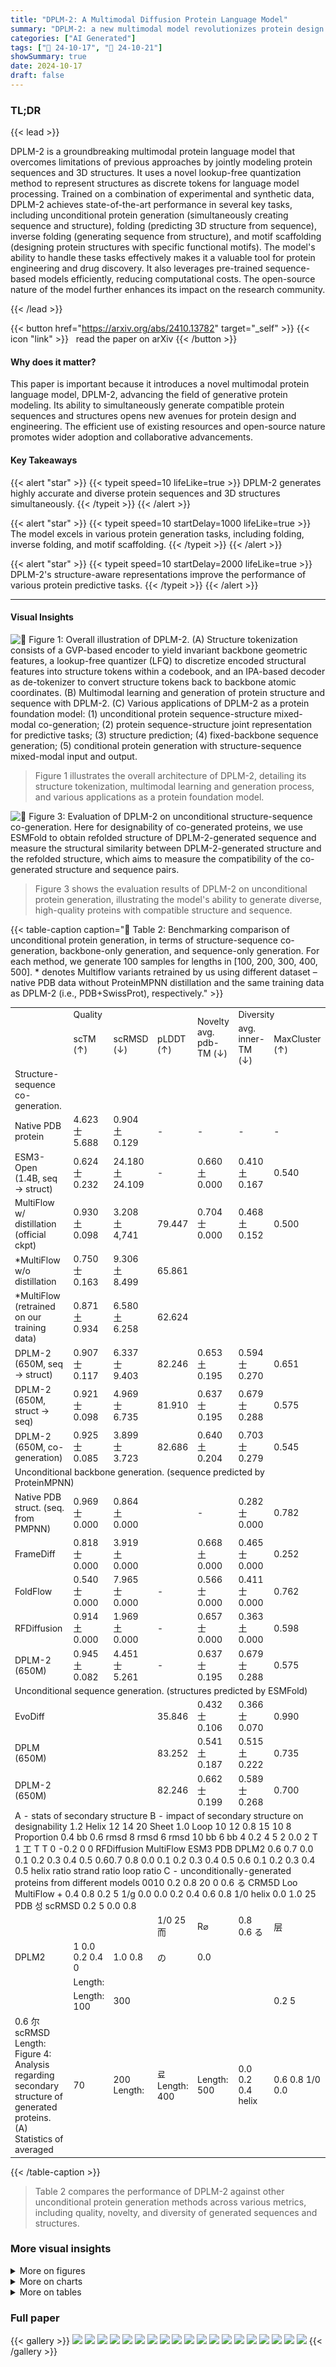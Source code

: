 ```yaml
---
title: "DPLM-2: A Multimodal Diffusion Protein Language Model"
summary: "DPLM-2: a new multimodal model revolutionizes protein design by simultaneously generating protein sequences and 3D structures, surpassing existing methods in accuracy and diversity."
categories: ["AI Generated"]
tags: ["🔖 24-10-17", "🤗 24-10-21"]
showSummary: true
date: 2024-10-17
draft: false
---
```


### TL;DR


{{< lead >}}

DPLM-2 is a groundbreaking multimodal protein language model that overcomes limitations of previous approaches by jointly modeling protein sequences and 3D structures.  It uses a novel lookup-free quantization method to represent structures as discrete tokens for language model processing.  Trained on a combination of experimental and synthetic data, DPLM-2 achieves state-of-the-art performance in several key tasks, including unconditional protein generation (simultaneously creating sequence and structure), folding (predicting 3D structure from sequence), inverse folding (generating sequence from structure), and motif scaffolding (designing protein structures with specific functional motifs). The model's ability to handle these tasks effectively makes it a valuable tool for protein engineering and drug discovery.  It also leverages pre-trained sequence-based models efficiently, reducing computational costs.  The open-source nature of the model further enhances its impact on the research community.

{{< /lead >}}


{{< button href="https://arxiv.org/abs/2410.13782" target="_self" >}}
{{< icon "link" >}} &nbsp; read the paper on arXiv
{{< /button >}}

#### Why does it matter?
This paper is important because it introduces a novel multimodal protein language model, DPLM-2, advancing the field of generative protein modeling.  Its ability to simultaneously generate compatible protein sequences and structures opens new avenues for protein design and engineering. The efficient use of existing resources and open-source nature promotes wider adoption and collaborative advancements.
#### Key Takeaways

{{< alert "star" >}}
{{< typeit speed=10 lifeLike=true >}} DPLM-2 generates highly accurate and diverse protein sequences and 3D structures simultaneously. {{< /typeit >}}
{{< /alert >}}

{{< alert "star" >}}
{{< typeit speed=10 startDelay=1000 lifeLike=true >}} The model excels in various protein generation tasks, including folding, inverse folding, and motif scaffolding. {{< /typeit >}}
{{< /alert >}}

{{< alert "star" >}}
{{< typeit speed=10 startDelay=2000 lifeLike=true >}} DPLM-2's structure-aware representations improve the performance of various protein predictive tasks. {{< /typeit >}}
{{< /alert >}}

------
#### Visual Insights



![](figures/figures_2_0.png "🔼 Figure 1: Overall illustration of DPLM-2. (A) Structure tokenization consists of a GVP-based encoder to yield invariant backbone geometric features, a lookup-free quantizer (LFQ) to discretize encoded structural features into structure tokens within a codebook, and an IPA-based decoder as de-tokenizer to convert structure tokens back to backbone atomic coordinates. (B) Multimodal learning and generation of protein structure and sequence with DPLM-2. (C) Various applications of DPLM-2 as a protein foundation model: (1) unconditional protein sequence-structure mixed-modal co-generation; (2) protein sequence-structure joint representation for predictive tasks; (3) structure prediction; (4) fixed-backbone sequence generation; (5) conditional protein generation with structure-sequence mixed-modal input and output.")

> Figure 1 illustrates the overall architecture of DPLM-2, detailing its structure tokenization, multimodal learning and generation process, and various applications as a protein foundation model.





![](charts/charts_7_0.png "🔼 Figure 3: Evaluation of DPLM-2 on unconditional structure-sequence co-generation. Here for designability of co-generated proteins, we use ESMFold to obtain refolded structure of DPLM-2-generated sequence and measure the structural similarity between DPLM-2-generated structure and the refolded structure, which aims to measure the compatibility of the co-generated structure and sequence pairs.")

> Figure 3 shows the evaluation results of DPLM-2 on unconditional protein generation, illustrating the model's ability to generate diverse, high-quality proteins with compatible structure and sequence.





{{< table-caption caption="🔽 Table 2: Benchmarking comparison of unconditional protein generation, in terms of structure-sequence co-generation, backbone-only generation, and sequence-only generation. For each method, we generate 100 samples for lengths in [100, 200, 300, 400, 500]. * denotes Multiflow variants retrained by us using different dataset – native PDB data without ProteinMPNN distillation and the same training data as DPLM-2 (i.e., PDB+SwissProt), respectively." >}}
<table id='3' style='font-size:14px'><tr><td></td><td colspan="3">Quality</td><td rowspan="2">Novelty avg. pdb-TM (↓)</td><td colspan="2">Diversity</td></tr><tr><td></td><td>scTM (↑)</td><td>scRMSD (↓)</td><td>pLDDT (↑)</td><td>avg. inner-TM (↓)</td><td>MaxCluster (↑)</td></tr><tr><td>Structure-sequence co-generation.</td><td></td><td></td><td></td><td></td><td></td><td></td></tr><tr><td>Native PDB protein</td><td>4.623 士 5.688</td><td>0.904 土 0.129</td><td>-</td><td>-</td><td>-</td><td>-</td></tr><tr><td>ESM3-Open (1.4B, seq → struct)</td><td>0.624 士 0.232</td><td>24.180 土 24.109</td><td>-</td><td>0.660 土 0.000</td><td>0.410 土 0.167</td><td>0.540</td></tr><tr><td>MultiFlow w/ distillation (official ckpt)</td><td>0.930 土 0.098</td><td>3.208 土 4,741</td><td>79.447</td><td>0.704 士 0.000</td><td>0.468 土 0.152</td><td>0.500</td></tr><tr><td>*MultiFlow w/o distillation</td><td>0.750 士 0.163</td><td>9.306 土 8.499</td><td>65.861</td><td></td><td></td><td></td></tr><tr><td>*MultiFlow (retrained on our training data)</td><td>0.871 土 0.934</td><td>6.580 土 6.258</td><td>62.624</td><td></td><td></td><td></td></tr><tr><td>DPLM-2 (650M, seq → struct)</td><td>0.907 士 0.117</td><td>6.337 士 9.403</td><td>82.246</td><td>0.653 土 0.195</td><td>0.594 士 0.270</td><td>0.651</td></tr><tr><td>DPLM-2 (650M, struct → seq)</td><td>0.921 士 0.098</td><td>4.969 士 6.735</td><td>81.910</td><td>0.637 士 0.195</td><td>0.679 士 0.288</td><td>0.575</td></tr><tr><td>DPLM-2 (650M, co-generation)</td><td>0.925 士 0.085</td><td>3.899 士 3.723</td><td>82.686</td><td>0.640 土 0.204</td><td>0.703 士 0.279</td><td>0.545</td></tr><tr><td colspan="7">Unconditional backbone generation. (sequence predicted by ProteinMPNN)</td></tr><tr><td>Native PDB struct. (seq. from PMPNN)</td><td>0.969 士 0.000</td><td>0.864 土 0.000</td><td></td><td>-</td><td>0.282 士 0.000</td><td>0.782</td></tr><tr><td>FrameDiff</td><td>0.818 士 0.000</td><td>3.919 土 0.000</td><td></td><td>0.668 土 0.000</td><td>0.465 士 0.000</td><td>0.252</td></tr><tr><td>FoldFlow</td><td>0.540 士 0.000</td><td>7.965 士 0.000</td><td>-</td><td>0.566 士 0.000</td><td>0.411 士 0.000</td><td>0.762</td></tr><tr><td>RFDiffusion</td><td>0.914 土 0.000</td><td>1.969 土 0.000</td><td>-</td><td>0.657 士 0.000</td><td>0.363 土 0.000</td><td>0.598</td></tr><tr><td>DPLM-2 (650M)</td><td>0.945 土 0.082</td><td>4.451 士 5.261</td><td>-</td><td>0.637 士 0.195</td><td>0.679 士 0.288</td><td>0.575</td></tr><tr><td colspan="7">Unconditional sequence generation. (structures predicted by ESMFold)</td></tr><tr><td>EvoDiff</td><td></td><td></td><td>35.846</td><td>0.432 士 0.106</td><td>0.366 士 0.070</td><td>0.990</td></tr><tr><td>DPLM (650M)</td><td></td><td></td><td>83.252</td><td>0.541 土 0.187</td><td>0.515 土 0.222</td><td>0.735</td></tr><tr><td>DPLM-2 (650M)</td><td></td><td></td><td>82.246</td><td>0.662 士 0.199</td><td>0.589 士 0.268</td><td>0.700</td></tr><tr><td colspan="7">A - stats of secondary structure B - impact of secondary structure on designability 1.2 Helix 12 14 20 Sheet 1.0 Loop 10 12 0.8 15 10 8 Proportion 0.4 bb 0.6 rmsd 8 rmsd 6 rmsd 10 bb 6 bb 4 0.2 4 5 2 0.0 2 T 1 工 T T 0 -0.2 0 0 RFDiffusion MultiFlow ESM3 PDB DPLM2 0.6 0.7 0.0 0.1 0.2 0.3 0.4 0.5 0.60.7 0.8 0.0 0.1 0.2 0.3 0.4 0.5 0.6 0.1 0.2 0.3 0.4 0.5 helix ratio strand ratio loop ratio C - unconditionally-generated proteins from different models 0010 0.2 0.8 20 0 0.6 る CRM5D Loo MultiFlow + 0.4 0.8 0.2 5 1/g 0.0 0.0 0.2 0.4 0.6 0.8 1/0 helix 0.0 1.0 25 PDB 성 scRMSD 0.2 5 0.0 0.8</td></tr><tr><td></td><td></td><td></td><td>1/0 25 而</td><td>R⌀</td><td>0.8 0.6 る</td><td>层</td></tr><tr><td>DPLM2</td><td>1 0.0 0.2 0.4 0</td><td>1.0 0.8</td><td>の</td><td>0.0</td><td></td><td></td></tr><tr><td></td><td>Length:</td><td></td><td></td><td></td><td></td><td></td></tr><tr><td></td><td>Length: 100</td><td>300</td><td></td><td></td><td></td><td>0.2 5</td></tr><tr><td>0.6 尔 scRMSD Length: Figure 4: Analysis regarding secondary structure of generated proteins. (A) Statistics of averaged</td><td>70</td><td>200 Length:</td><td>료 Length: 400</td><td>Length: 500</td><td>0.0 0.2 0.4 helix</td><td>0.6 0.8 1/0 0.0</td></tr></table>{{< /table-caption >}}

> Table 2 compares the performance of DPLM-2 against other unconditional protein generation methods across various metrics, including quality, novelty, and diversity of generated sequences and structures.



### More visual insights

<details>
<summary>More on figures
</summary>


![](figures/figures_4_0.png "🔼 Figure 1: Overall illustration of DPLM-2. (A) Structure tokenization consists of a GVP-based encoder to yield invariant backbone geometric features, a lookup-free quantizer (LFQ) to discretize encoded structural features into structure tokens within a codebook, and an IPA-based decoder as de-tokenizer to convert structure tokens back to backbone atomic coordinates. (B) Multimodal learning and generation of protein structure and sequence with DPLM-2. (C) Various applications of DPLM-2 as a protein foundation model: (1) unconditional protein sequence-structure mixed-modal co-generation; (2) protein sequence-structure joint representation for predictive tasks; (3) structure prediction; (4) fixed-backbone sequence generation; (5) conditional protein generation with structure-sequence mixed-modal input and output.")

> Figure 1 illustrates the overall architecture of DPLM-2, including structure tokenization, multimodal training and sampling process, and various downstream applications.


![](figures/figures_7_0.png "🔼 Figure 1: Overall illustration of DPLM-2. (A) Structure tokenization consists of a GVP-based encoder to yield invariant backbone geometric features, a lookup-free quantizer (LFQ) to discretize encoded structural features into structure tokens within a codebook, and an IPA-based decoder as de-tokenizer to convert structure tokens back to backbone atomic coordinates. (B) Multimodal learning and generation of protein structure and sequence with DPLM-2. (C) Various applications of DPLM-2 as a protein foundation model: (1) unconditional protein sequence-structure mixed-modal co-generation; (2) protein sequence-structure joint representation for predictive tasks; (3) structure prediction; (4) fixed-backbone sequence generation; (5) conditional protein generation with structure-sequence mixed-modal input and output.")

> Figure 1 provides a comprehensive overview of the DPLM-2 model, illustrating its structure tokenization process, multimodal learning and generation capabilities, and various applications in protein modeling tasks.


![](figures/figures_7_1.png "🔼 Figure 1: Overall illustration of DPLM-2. (A) Structure tokenization consists of a GVP-based encoder to yield invariant backbone geometric features, a lookup-free quantizer (LFQ) to discretize encoded structural features into structure tokens within a codebook, and an IPA-based decoder as de-tokenizer to convert structure tokens back to backbone atomic coordinates. (B) Multimodal learning and generation of protein structure and sequence with DPLM-2. (C) Various applications of DPLM-2 as a protein foundation model: (1) unconditional protein sequence-structure mixed-modal co-generation; (2) protein sequence-structure joint representation for predictive tasks; (3) structure prediction; (4) fixed-backbone sequence generation; (5) conditional protein generation with structure-sequence mixed-modal input and output.")

> Figure 1 illustrates the overall architecture of DPLM-2, including structure tokenization, multimodal training and sampling, and various applications as a protein foundation model.


![](figures/figures_7_2.png "🔼 Figure 3: Evaluation of DPLM-2 on unconditional structure-sequence co-generation. Here for designability of co-generated proteins, we use ESMFold to obtain refolded structure of DPLM-2-generated sequence and measure the structural similarity between DPLM-2-generated structure and the refolded structure, which aims to measure the compatibility of the co-generated structure and sequence pairs.")

> Figure 3 presents the results of DPLM-2 for unconditional protein generation, showing its ability to generate diverse and high-quality proteins with simultaneous structure-sequence co-generation, as well as its performance in structure novelty, diversity, and length extrapolation.


</details>



<details>
<summary>More on charts
</summary>


![](charts/charts_7_1.png "🔼 Figure 3: Evaluation of DPLM-2 on unconditional structure-sequence co-generation. Here for designability of co-generated proteins, we use ESMFold to obtain refolded structure of DPLM-2-generated sequence and measure the structural similarity between DPLM-2-generated structure and the refolded structure, which aims to measure the compatibility of the co-generated structure and sequence pairs.")

> Figure 3 presents the evaluation results of DPLM-2's unconditional protein generation, showcasing its ability to generate diverse and high-quality proteins with simultaneous structure and sequence co-generation, demonstrating protein designability, structure diversity, sequence foldability, and structure novelty across various protein lengths.


![](charts/charts_7_2.png "🔼 Figure 3: Evaluation of DPLM-2 on unconditional structure-sequence co-generation. Here for designability of co-generated proteins, we use ESMFold to obtain refolded structure of DPLM-2-generated sequence and measure the structural similarity between DPLM-2-generated structure and the refolded structure, which aims to measure the compatibility of the co-generated structure and sequence pairs.")

> Figure 3 presents the evaluation results of DPLM-2 for unconditional protein generation, showing the designability, diversity, novelty, and length extrapolation of the generated protein sequences and structures.


![](charts/charts_7_3.png "🔼 Figure 3: Evaluation of DPLM-2 on unconditional structure-sequence co-generation. Here for designability of co-generated proteins, we use ESMFold to obtain refolded structure of DPLM-2-generated sequence and measure the structural similarity between DPLM-2-generated structure and the refolded structure, which aims to measure the compatibility of the co-generated structure and sequence pairs.")

> Figure 3 shows the evaluation results of DPLM-2 on unconditional protein generation, assessing designability, diversity, novelty, and length extrapolation of generated protein sequences and structures.


![](charts/charts_7_4.png "🔼 Figure 3: Evaluation of DPLM-2 on unconditional structure-sequence co-generation. Here for designability of co-generated proteins, we use ESMFold to obtain refolded structure of DPLM-2-generated sequence and measure the structural similarity between DPLM-2-generated structure and the refolded structure, which aims to measure the compatibility of the co-generated structure and sequence pairs.")

> Figure 3 presents the evaluation results of DPLM-2's unconditional structure-sequence co-generation performance in terms of designability, diversity, novelty, and length extrapolation.


![](charts/charts_10_0.png "🔼 Figure 5: Evaluation of motif-scaffolding w.r.t. success rate and num. of solved problems.")

> The chart compares the performance of different models (EvoDiff, DPLM, ESM3, DPLM2, RFDiffusion) on motif-scaffolding tasks, showing the number of solved problems and success rates for sequence-based, structure-based, and co-generation approaches.


</details>



<details>
<summary>More on tables
</summary>


{{< table-caption caption="🔽 Table 3: Ablation study on the sequence pre-training and training data augmentation." >}}
<br><table id='5' style='font-size:14px'><tr><td rowspan="2">sequence pre-training</td><td rowspan="2">synthetic structures</td><td colspan="2">length 100</td><td colspan="2">length 200</td><td colspan="2">length 300</td><td colspan="2">length 400</td><td colspan="2">length 500</td></tr><tr><td>scTM</td><td>clusters</td><td>scTM</td><td>clusters</td><td>scTM</td><td>clusters</td><td>scTM</td><td>clusters</td><td>scTM</td><td>clusters</td></tr><tr><td>X</td><td>X</td><td>0.9241</td><td>20</td><td>0.8674</td><td>34</td><td>0.7667</td><td>33</td><td>0.5016</td><td>25</td><td>0.4511</td><td>25</td></tr><tr><td>V</td><td>X</td><td>0.9610</td><td>26</td><td>0.9349</td><td>47</td><td>0.9169</td><td>38</td><td>0.8643</td><td>35</td><td>0.7673</td><td>52</td></tr><tr><td>X</td><td>V</td><td>0.8988</td><td>27</td><td>0.9182</td><td>15</td><td>0.9343</td><td>13</td><td>0.8518</td><td>21</td><td>0.8288</td><td>31</td></tr><tr><td></td><td>V</td><td>0.9348</td><td>35</td><td>0.9428</td><td>40</td><td>0.9232</td><td>48</td><td>0.9260</td><td>40</td><td>0.9012</td><td>32</td></tr></table>{{< /table-caption >}}

> Table 3 shows the ablation study results on the effects of sequence pre-training and data augmentation on the unconditional protein generation performance of DPLM-2, demonstrating that both strategies significantly improve the model's performance, especially in generating long proteins.


{{< table-caption caption="🔽 Table 4: Structure prediction performance comparison between DPLM-2 and different baseline approaches on CAMEO 2022 datasets. †: PVQD results are quoted from Liu et al. (2023)." >}}
<table id='11' style='font-size:14px'><tr><td rowspan="2">Models</td><td colspan="2">CAMEO 2022</td><td colspan="2">PDB date split</td></tr><tr><td>RMSD</td><td>TMscore</td><td>RMSD</td><td>TMscore</td></tr><tr><td>ESMFold</td><td>3.99/2.03</td><td>0.85/0.93</td><td>2.84/1.19</td><td>0.93/0.97</td></tr><tr><td>+PVQD</td><td>4.08/1.95</td><td>0.81/0.88</td><td>-</td><td>-</td></tr><tr><td>MultiFlow</td><td>17.84/17.96</td><td>0.50/0.46</td><td>15.64/16.08</td><td>0.53/0.49</td></tr><tr><td>ESM3</td><td>6.33/2.98</td><td>0.85/0.92</td><td>4.94/2.28</td><td>0.87/0.93</td></tr><tr><td>DPLM-2 (150M)</td><td>9.22/7.64</td><td>0.75/0.81</td><td>8.35/5.60</td><td>0.76/0.82</td></tr><tr><td>w/ folding SFT</td><td>7.66/4.37</td><td>0.80/0.86</td><td>6.00/3.41</td><td>0.83/0.88</td></tr><tr><td>DPLM-2 (650M)</td><td>7.37/4.89</td><td>0.79/0.86</td><td>5.67/3.33</td><td>0.83/0.88</td></tr><tr><td>w/ folding SFT</td><td>6.21/3.78</td><td>0.84/0.89</td><td>3.40/1.78</td><td>0.89/0.94</td></tr><tr><td>DPLM-2 (3B)</td><td>6.34/3.65</td><td>0.83/0.89</td><td>4.54/2.54</td><td>0.86/0.92</td></tr><tr><td>w/ folding SFT</td><td>5.71/3.23</td><td>0.85/0.90</td><td>3.15/1.69</td><td>0.90/0.95</td></tr></table>{{< /table-caption >}}

> Table 4 compares the structure prediction performance of DPLM-2 against several other state-of-the-art methods on the CAMEO 2022 dataset, using RMSD and TMscore as evaluation metrics.


{{< table-caption caption="🔽 Table 5: Comparison on inverse folding task." >}}
<br><table id='6' style='font-size:16px'><tr><td rowspan="2">Models</td><td colspan="2">CAMEO 2022</td><td colspan="2">PDB date split</td></tr><tr><td>AAR</td><td>scTM</td><td>AAR</td><td>scTM</td></tr><tr><td>MultiFlow</td><td>32.28/33.58</td><td>0.87/0.94</td><td>37.74/37.59</td><td>0.94/0.96</td></tr><tr><td>ESM3</td><td>47.06/46.24</td><td>0.90/0.95</td><td>49.50/49.42</td><td>0.94/0.97</td></tr><tr><td>DPLM-2 (150M)</td><td>45.22/46.12</td><td>0.87/0.93</td><td>48.83/47.96</td><td>0.89/0.95</td></tr><tr><td>DPLM-2 (650M)</td><td>49.01/50.10</td><td>0.88/0.93</td><td>54.80/53/07</td><td>0.91/0.96</td></tr><tr><td>DPLM-2 (3B)</td><td>52.36/53.72</td><td>0.89/0.95</td><td>61.67/57.91</td><td>0.92/0.96</td></tr></table>{{< /table-caption >}}

> Table 5 presents the performance comparison of different models on the inverse folding task, evaluating amino acid recovery (AAR) and structure consistency (scTM).


{{< table-caption caption="🔽 Table 6: Performance on various protein predictive downstream tasks. †: benchmarked results are quoted from Su et al. (2023)." >}}
<br><table id='14' style='font-size:14px'><tr><td rowspan="3">Models</td><td rowspan="2">Thermostability</td><td rowspan="2">HumanPPI</td><td rowspan="2">Metal Ion Binding</td><td rowspan="2">EC</td><td colspan="3">GO</td><td colspan="2">DeepLoc</td></tr><tr><td>MF</td><td>BP</td><td>CC</td><td>Subcellular</td><td>Binary</td></tr><tr><td>Spearman' S P</td><td>Acc (%)</td><td>Acc (%)</td><td>Fmax</td><td>Fmax</td><td>Fmax</td><td>Fmax</td><td>Acc (%)</td><td>Acc (%)</td></tr><tr><td>†SaProt (650M)</td><td>0.724</td><td>86.41</td><td>75.75</td><td>0.884</td><td>0.678</td><td>0.356</td><td>0.414</td><td>85.57</td><td>93.55</td></tr><tr><td>+MIF-ST (Yang et al., 2022b)</td><td>0.694</td><td>75.54</td><td>75.08</td><td>0.803</td><td>0.627</td><td>0.239</td><td>0.248</td><td>78.96</td><td>91.76</td></tr><tr><td>ESM2 (650M)</td><td>0.691</td><td>84.78</td><td>71.88</td><td>0.866</td><td>0.676</td><td>0.344</td><td>0.402</td><td>83.68</td><td>92.28</td></tr><tr><td>DPLM (650M)</td><td>0.695</td><td>86.41</td><td>75.15</td><td>0.875</td><td>0.680</td><td>0.357</td><td>0.409</td><td>84.56</td><td>93.09</td></tr><tr><td>DPLM-2 (650M)</td><td>0.714</td><td>84.44</td><td>74.28</td><td>0.878</td><td>0.680</td><td>0.359</td><td>0.411</td><td>82.98</td><td>93.64</td></tr></table>{{< /table-caption >}}

> Table 6 presents the performance comparison of different protein language models on various protein predictive downstream tasks, including thermostability, HumanPPI, metal ion binding, EC, GO (MF, BP, CC), DeepLoc (subcellular and binary).


{{< table-caption caption="🔽 Table 8: Ablation study on the self-mixup training strategy." >}}
<br><table id='7' style='font-size:14px'><tr><td rowspan="2">Mixup strategy</td><td colspan="2">length 100</td><td colspan="2">length 200</td><td colspan="2">length 300</td><td colspan="2">length 400</td><td colspan="2">length 500</td></tr><tr><td>scTM</td><td>clusters</td><td>scTM</td><td>clusters</td><td>scTM</td><td>clusters</td><td>scTM</td><td>clusters</td><td>scTM</td><td>clusters</td></tr><tr><td>X</td><td>0.9237</td><td>44</td><td>0.9180</td><td>53</td><td>0.9147</td><td>48</td><td>0.9059</td><td>42</td><td>0.8896</td><td>33</td></tr><tr><td>V</td><td>0.8812</td><td>62</td><td>0.8820</td><td>62</td><td>0.9172</td><td>59</td><td>0.9099</td><td>54</td><td>0.8845</td><td>38</td></tr></table>{{< /table-caption >}}

> Table 8 shows the ablation study results on the self-mixup training strategy, demonstrating its effect on the diversity of generated protein samples at different lengths.


{{< table-caption caption="🔽 Table 2: Benchmarking comparison of unconditional protein generation, in terms of structure-sequence co-generation, backbone-only generation, and sequence-only generation. For each method, we generate 100 samples for lengths in [100, 200, 300, 400, 500]. * denotes Multiflow variants retrained by us using different dataset – native PDB data without ProteinMPNN distillation and the same training data as DPLM-2 (i.e., PDB+SwissProt), respectively." >}}
<br><table id='3' style='font-size:14px'><tr><td>prediction motif-preserving designability</td><td>seqpred: V structpred: x RMSD (ESMFold ( seqpred) [motif] , structnative [motif] )<1.0 pLDDT (ESMFold( seqpred) )>70</td></tr><tr><td>structure-based</td><td>seqpred: x structpred: V</td></tr><tr><td>prediction motif-preserving designability</td><td>RMSD ( ESMFold ( PMPNN ( structpred) ) [motif] , structnative [motif] )<1.0 TMScore (ESMFold (PMPNN ( structpred) ) , structpred)>0.8</td></tr><tr><td>co-generation prediction motif-preserving designability</td><td>seqpred⌀ V structpred: V RMSD (ESMFold ( seqpred) [motif] , structnative [motif] )<1.0 TMScore (ESMFold( seqpred) , structpred)>0.8</td></tr></table>{{< /table-caption >}}

> Table 2 compares the performance of DPLM-2 with other unconditional protein generation methods in terms of quality, novelty, and diversity of generated protein sequences and structures.


{{< table-caption caption="🔽 Table 2: Benchmarking comparison of unconditional protein generation, in terms of structure-sequence co-generation, backbone-only generation, and sequence-only generation. For each method, we generate 100 samples for lengths in [100, 200, 300, 400, 500]. * denotes Multiflow variants retrained by us using different dataset – native PDB data without ProteinMPNN distillation and the same training data as DPLM-2 (i.e., PDB+SwissProt), respectively." >}}
<br><table id='2' style='font-size:14px'><tr><td rowspan="2"></td><td colspan="4">sequence-based</td><td colspan="2">structure-based</td><td colspan="3">co-generation</td></tr><tr><td>EvoDiff</td><td>DPLM</td><td>ESM3</td><td>DPLM2</td><td>*RFDiffusion</td><td>*DPLM2</td><td>ESM3</td><td>DPLM2</td><td>*DPLM2</td></tr><tr><td>1BCF</td><td>0.00</td><td>0.00</td><td>0.89</td><td>0.01</td><td>1.00</td><td>0.07</td><td>0.23</td><td>0.01</td><td>0.05</td></tr><tr><td>1PRW</td><td>0.61</td><td>0.83</td><td>0.96</td><td>0.86</td><td>0.08</td><td>0.96</td><td>0.54</td><td>0.84</td><td>0.95</td></tr><tr><td>1QJG</td><td>0.00</td><td>0.00</td><td>0.02</td><td>0.03</td><td>0.00</td><td>0.00</td><td>0.03</td><td>0.02</td><td>0.05</td></tr><tr><td>1YCR</td><td>0.02</td><td>0.38</td><td>0.41</td><td>0.77</td><td>0.74</td><td>0.93</td><td>0.18</td><td>0.53</td><td>0.98</td></tr><tr><td>2KL8</td><td>0.04</td><td>0.08</td><td>0.11</td><td>0.47</td><td>0.88</td><td>0.94</td><td>0.11</td><td>0.57</td><td>1.00</td></tr><tr><td>3IXT</td><td>0.06</td><td>0.17</td><td>0.18</td><td>0.67</td><td>0.25</td><td>0.77</td><td>0.02</td><td>0.41</td><td>0.73</td></tr><tr><td>4JHW</td><td>0.00</td><td>0.00</td><td>0.00</td><td>0.00</td><td>0.00</td><td>0.00</td><td>0.00</td><td>0.00</td><td>0.00</td></tr><tr><td>4ZYP</td><td>0.00</td><td>0.00</td><td>0.03</td><td>0.16</td><td>0.40</td><td>0.51</td><td>0.08</td><td>0.10</td><td>0.64</td></tr><tr><td>5IUS</td><td>0.00</td><td>0.00</td><td>0.00</td><td>0.00</td><td>0.02</td><td>0.00</td><td>0.00</td><td>0.00</td><td>0.00</td></tr><tr><td>5TPN</td><td>0.00</td><td>0.00</td><td>0.03</td><td>0.00</td><td>0.61</td><td>0.06</td><td>0.01</td><td>0.00</td><td>0.00</td></tr><tr><td>5TRV _long</td><td>0.00</td><td>0.00</td><td>0.19</td><td>0.00</td><td>0.37</td><td>0.08</td><td>0.19</td><td>0.00</td><td>0.07</td></tr><tr><td>5TRV _med</td><td>0.00</td><td>0.00</td><td>0.16</td><td>0.03</td><td>0.24</td><td>0.07</td><td>0.16</td><td>0.02</td><td>0.19</td></tr><tr><td>5TRV_short</td><td>0.00</td><td>0.00</td><td>0.01</td><td>0.07</td><td>0.04</td><td>0.10</td><td>0.01</td><td>0.03</td><td>0.11</td></tr><tr><td>5WN9</td><td>0.00</td><td>0.00</td><td>0.02</td><td>0.00</td><td>0.00</td><td>0.20</td><td>0.00</td><td>0.00</td><td>0.00</td></tr><tr><td>5YUI</td><td>0.00</td><td>0.00</td><td>0.00</td><td>0.00</td><td>0.02</td><td>0.00</td><td>0.00</td><td>0.00</td><td>0.00</td></tr><tr><td>6E6R_long</td><td>0.01</td><td>0.65</td><td>0.07</td><td>0.91</td><td>0.86</td><td>0.92</td><td>0.04</td><td>0.78</td><td>1.00</td></tr><tr><td>6E6R_med</td><td>0.03</td><td>0.94</td><td>0.24</td><td>0.93</td><td>0.89</td><td>0.88</td><td>0.14</td><td>0.77</td><td>0.97</td></tr><tr><td>6E6R_short</td><td>0.07</td><td>0.87</td><td>0.09</td><td>0.86</td><td>0.39</td><td>0.78</td><td>0.06</td><td>0.64</td><td>0.99</td></tr><tr><td>6EXZ_long</td><td>0.00</td><td>0.01</td><td>0.32</td><td>0.61</td><td>0.76</td><td>0.63</td><td>0.13</td><td>0.44</td><td>0.95</td></tr><tr><td>6EXZ_med</td><td>0.00</td><td>0.00</td><td>0.31</td><td>0.66</td><td>0.49</td><td>0.63</td><td>0.31</td><td>0.55</td><td>0.96</td></tr><tr><td>6EXZ_short</td><td>0.00</td><td>0.00</td><td>0.31</td><td>0.66</td><td>0.39</td><td>0.41</td><td>0.28</td><td>0.58</td><td>0.87</td></tr><tr><td>7MRX_long</td><td>0.00</td><td>0.02</td><td>0.36</td><td>0.23</td><td>0.09</td><td>0.32</td><td>0.37</td><td>0.20</td><td>0.73</td></tr><tr><td>7MRX_med</td><td>0.00</td><td>0.31</td><td>0.65</td><td>0.28</td><td>0.11</td><td>0.31</td><td>0.59</td><td>0.22</td><td>0.70</td></tr><tr><td>7MRX. _short</td><td>0.00</td><td>0.34</td><td>0.68</td><td>0.26</td><td>0.02</td><td>0.41</td><td>0.74</td><td>0.24</td><td>0.88</td></tr><tr><td>pass rate</td><td>7/24</td><td>11/24</td><td>21/24</td><td>18/24</td><td>20/24</td><td>20/24</td><td>20/24</td><td>18/24</td><td>19/24</td></tr><tr><td>avg. success rate</td><td>0.04</td><td>0.19</td><td>0.25</td><td>0.35</td><td>0.40</td><td>0.42</td><td>0.18</td><td>0.29</td><td>0.53</td></tr></table>{{< /table-caption >}}

> Table 2 benchmarks the performance of DPLM-2 against other methods on unconditional protein generation tasks, evaluating various metrics across different protein lengths and generation approaches.


</details>


### Full paper

{{< gallery >}}
<img src="paper_images/1.png" class="grid-w50 md:grid-w33 xl:grid-w25" />
<img src="paper_images/2.png" class="grid-w50 md:grid-w33 xl:grid-w25" />
<img src="paper_images/3.png" class="grid-w50 md:grid-w33 xl:grid-w25" />
<img src="paper_images/4.png" class="grid-w50 md:grid-w33 xl:grid-w25" />
<img src="paper_images/5.png" class="grid-w50 md:grid-w33 xl:grid-w25" />
<img src="paper_images/6.png" class="grid-w50 md:grid-w33 xl:grid-w25" />
<img src="paper_images/7.png" class="grid-w50 md:grid-w33 xl:grid-w25" />
<img src="paper_images/8.png" class="grid-w50 md:grid-w33 xl:grid-w25" />
<img src="paper_images/9.png" class="grid-w50 md:grid-w33 xl:grid-w25" />
<img src="paper_images/10.png" class="grid-w50 md:grid-w33 xl:grid-w25" />
<img src="paper_images/11.png" class="grid-w50 md:grid-w33 xl:grid-w25" />
<img src="paper_images/12.png" class="grid-w50 md:grid-w33 xl:grid-w25" />
<img src="paper_images/13.png" class="grid-w50 md:grid-w33 xl:grid-w25" />
<img src="paper_images/14.png" class="grid-w50 md:grid-w33 xl:grid-w25" />
<img src="paper_images/15.png" class="grid-w50 md:grid-w33 xl:grid-w25" />
<img src="paper_images/16.png" class="grid-w50 md:grid-w33 xl:grid-w25" />
<img src="paper_images/17.png" class="grid-w50 md:grid-w33 xl:grid-w25" />
<img src="paper_images/18.png" class="grid-w50 md:grid-w33 xl:grid-w25" />
<img src="paper_images/19.png" class="grid-w50 md:grid-w33 xl:grid-w25" />
{{< /gallery >}}